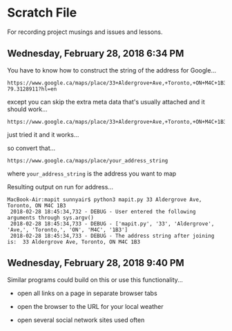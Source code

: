 # Scratch File

For recording project musings and issues and lessons.

## Wednesday, February 28, 2018 6:34 PM

You have to know how to construct the string of the address for Google...

	https://www.google.ca/maps/place/33+Aldergrove+Ave,+Toronto,+ON+M4C+1B3/@43.6819557,-79.3150798,17z/data=!3m1!4b1!4m5!3m4!1s0x89d4cc6d34fb5c37:0xc7c9779d9483dbd3!8m2!3d43.6819557!4d-79.3128911?hl=en

except you can skip the extra meta data that's usually attached and it should work...

	https://www.google.ca/maps/place/33+Aldergrove+Ave,+Toronto,+ON+M4C+1B3

just tried it and it works...

so convert that...

	https://www.google.ca/maps/place/your_address_string

where `your_address_string` is the address you want to map

Resulting output on run for address...

	MacBook-Air:mapit sunnyair$ python3 mapit.py 33 Aldergrove Ave, Toronto, ON M4C 1B3
	 2018-02-28 18:45:34,732 - DEBUG - User entered the following arguments through sys.argv()
	 2018-02-28 18:45:34,733 - DEBUG - ['mapit.py', '33', 'Aldergrove', 'Ave,', 'Toronto,', 'ON', 'M4C', '1B3']
	 2018-02-28 18:45:34,733 - DEBUG - The address string after joining is:  33 Aldergrove Ave, Toronto, ON M4C 1B3

## Wednesday, February 28, 2018 9:40 PM

Similar programs could build on this or use this functionality...

* open all links on a page in separate browser tabs

* open the browser to the URL for your local weather

* open several social network sites used often

